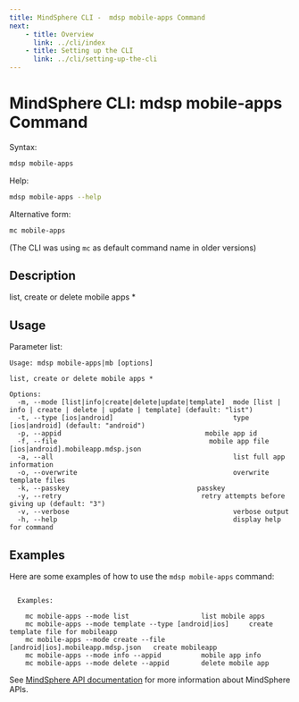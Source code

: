 ```yaml
---
title: MindSphere CLI -  mdsp mobile-apps Command
next:
    - title: Overview
      link: ../cli/index
    - title: Setting up the CLI
      link: ../cli/setting-up-the-cli
---
```


# MindSphere CLI: mdsp mobile-apps Command

Syntax:

```bash
mdsp mobile-apps
```

Help:

```bash
mdsp mobile-apps --help
```

Alternative form:

```bash
mc mobile-apps
```

(The CLI was using `mc` as default command name in older versions)

## Description

list, create or delete mobile apps *

## Usage

Parameter list:

```text
Usage: mdsp mobile-apps|mb [options]

list, create or delete mobile apps *

Options:
  -m, --mode [list|info|create|delete|update|template]  mode [list | info | create | delete | update | template] (default: "list")
  -t, --type [ios|android]                              type [ios|android] (default: "android")
  -p, --appid                                    mobile app id
  -f, --file                                      mobile app file [ios|android].mobileapp.mdsp.json
  -a, --all                                             list full app information
  -o, --overwrite                                       overwrite template files
  -k, --passkey                                passkey
  -y, --retry                                   retry attempts before giving up (default: "3")
  -v, --verbose                                         verbose output
  -h, --help                                            display help for command

```

## Examples

Here are some examples of how to use the `mdsp mobile-apps` command:

```text

  Examples:

    mc mobile-apps --mode list 					list mobile apps
    mc mobile-apps --mode template --type [android|ios] 	create template file for mobileapp
    mc mobile-apps --mode create --file [android|ios].mobileapp.mdsp.json	create mobileapp
    mc mobile-apps --mode info --appid 			mobile app info
    mc mobile-apps --mode delete --appid 		delete mobile app

```

See [MindSphere API documentation](https://documentation.mindsphere.io/MindSphere/apis/index.html) for more information about MindSphere APIs.